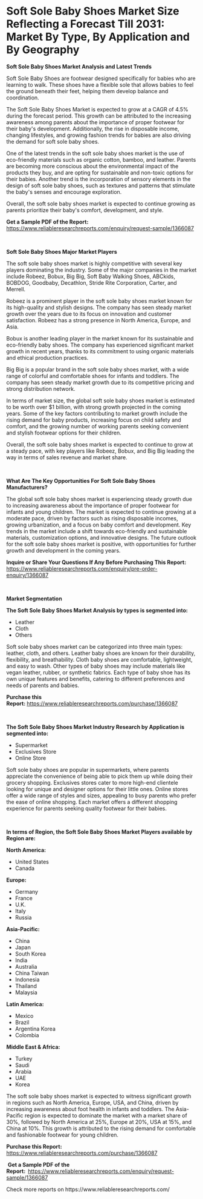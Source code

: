 <p><h1>Soft Sole Baby Shoes Market Size Reflecting a Forecast Till 2031: Market By Type, By Application and By Geography</h1></p><p><strong>Soft Sole Baby Shoes Market Analysis and Latest Trends</strong></p>
<p><p>Soft Sole Baby Shoes are footwear designed specifically for babies who are learning to walk. These shoes have a flexible sole that allows babies to feel the ground beneath their feet, helping them develop balance and coordination.</p><p>The Soft Sole Baby Shoes Market is expected to grow at a CAGR of 4.5% during the forecast period. This growth can be attributed to the increasing awareness among parents about the importance of proper footwear for their baby's development. Additionally, the rise in disposable income, changing lifestyles, and growing fashion trends for babies are also driving the demand for soft sole baby shoes.</p><p>One of the latest trends in the soft sole baby shoes market is the use of eco-friendly materials such as organic cotton, bamboo, and leather. Parents are becoming more conscious about the environmental impact of the products they buy, and are opting for sustainable and non-toxic options for their babies. Another trend is the incorporation of sensory elements in the design of soft sole baby shoes, such as textures and patterns that stimulate the baby's senses and encourage exploration.</p><p>Overall, the soft sole baby shoes market is expected to continue growing as parents prioritize their baby's comfort, development, and style.</p></p>
<p><strong>Get a Sample PDF of the Report:&nbsp;</strong> <a href="https://www.reliableresearchreports.com/enquiry/request-sample/1366087">https://www.reliableresearchreports.com/enquiry/request-sample/1366087</a></p>
<p>&nbsp;</p>
<p><strong>Soft Sole Baby Shoes Major Market Players</strong></p>
<p><p>The soft sole baby shoes market is highly competitive with several key players dominating the industry. Some of the major companies in the market include Robeez, Bobux, Big Big, Soft Baby Walking Shoes, ABCkids, BOBDOG, Goodbaby, Decathlon, Stride Rite Corporation, Carter, and Merrell.</p><p>Robeez is a prominent player in the soft sole baby shoes market known for its high-quality and stylish designs. The company has seen steady market growth over the years due to its focus on innovation and customer satisfaction. Robeez has a strong presence in North America, Europe, and Asia.</p><p>Bobux is another leading player in the market known for its sustainable and eco-friendly baby shoes. The company has experienced significant market growth in recent years, thanks to its commitment to using organic materials and ethical production practices.</p><p>Big Big is a popular brand in the soft sole baby shoes market, with a wide range of colorful and comfortable shoes for infants and toddlers. The company has seen steady market growth due to its competitive pricing and strong distribution network.</p><p>In terms of market size, the global soft sole baby shoes market is estimated to be worth over $1 billion, with strong growth projected in the coming years. Some of the key factors contributing to market growth include the rising demand for baby products, increasing focus on child safety and comfort, and the growing number of working parents seeking convenient and stylish footwear options for their children.</p><p>Overall, the soft sole baby shoes market is expected to continue to grow at a steady pace, with key players like Robeez, Bobux, and Big Big leading the way in terms of sales revenue and market share.</p></p>
<p>&nbsp;</p>
<p><strong>What Are The Key Opportunities For Soft Sole Baby Shoes Manufacturers?</strong></p>
<p><p>The global soft sole baby shoes market is experiencing steady growth due to increasing awareness about the importance of proper footwear for infants and young children. The market is expected to continue growing at a moderate pace, driven by factors such as rising disposable incomes, growing urbanization, and a focus on baby comfort and development. Key trends in the market include a shift towards eco-friendly and sustainable materials, customization options, and innovative designs. The future outlook for the soft sole baby shoes market is positive, with opportunities for further growth and development in the coming years.</p></p>
<p><strong>Inquire or Share Your Questions If Any Before Purchasing This Report:</strong> <a href="https://www.reliableresearchreports.com/enquiry/pre-order-enquiry/1366087">https://www.reliableresearchreports.com/enquiry/pre-order-enquiry/1366087</a></p>
<p>&nbsp;</p>
<p><strong>Market Segmentation</strong></p>
<p><strong>The Soft Sole Baby Shoes Market Analysis by types is segmented into:</strong></p>
<p><ul><li>Leather</li><li>Cloth</li><li>Others</li></ul></p>
<p><p>Soft sole baby shoes market can be categorized into three main types: leather, cloth, and others. Leather baby shoes are known for their durability, flexibility, and breathability. Cloth baby shoes are comfortable, lightweight, and easy to wash. Other types of baby shoes may include materials like vegan leather, rubber, or synthetic fabrics. Each type of baby shoe has its own unique features and benefits, catering to different preferences and needs of parents and babies.</p></p>
<p><strong>Purchase this Report:&nbsp;</strong><a href="https://www.reliableresearchreports.com/purchase/1366087">https://www.reliableresearchreports.com/purchase/1366087</a></p>
<p>&nbsp;</p>
<p><strong>The Soft Sole Baby Shoes Market Industry Research by Application is segmented into:</strong></p>
<p><ul><li>Supermarket</li><li>Exclusives Store</li><li>Online Store</li></ul></p>
<p><p>Soft sole baby shoes are popular in supermarkets, where parents appreciate the convenience of being able to pick them up while doing their grocery shopping. Exclusives stores cater to more high-end clientele looking for unique and designer options for their little ones. Online stores offer a wide range of styles and sizes, appealing to busy parents who prefer the ease of online shopping. Each market offers a different shopping experience for parents seeking quality footwear for their babies.</p></p>
<p>&nbsp;</p>
<p><strong>In terms of Region, the Soft Sole Baby Shoes Market Players available by Region are:</strong></p>
<p>
    <p> <strong> North America: </strong>
        <ul>
            <li>United States</li>
            <li>Canada</li>
        </ul>
        </p> 
    <p> <strong> Europe: </strong>
        <ul>
            <li>Germany</li>
            <li>France</li>
            <li>U.K.</li>
            <li>Italy</li>
            <li>Russia</li>
        </ul>
        </p> 
    <p> <strong> Asia-Pacific: </strong>
        <ul>
            <li>China</li>
            <li>Japan</li>
            <li>South Korea</li>
            <li>India</li>
            <li>Australia</li>
            <li>China Taiwan</li>
            <li>Indonesia</li>
            <li>Thailand</li>
            <li>Malaysia</li>
        </ul>
        </p> 
    <p> <strong> Latin America: </strong>
        <ul>
            <li>Mexico</li>
            <li>Brazil</li>
            <li>Argentina Korea</li>
            <li>Colombia</li>
        </ul>
        </p> 
    <p> <strong> Middle East & Africa: </strong>
        <ul>
            <li>Turkey</li>
            <li>Saudi</li>
            <li>Arabia</li>
            <li>UAE</li>
            <li>Korea</li>
        </ul>
    </p>
    </p>
<p><p>The soft sole baby shoes market is expected to witness significant growth in regions such as North America, Europe, USA, and China, driven by increasing awareness about foot health in infants and toddlers. The Asia-Pacific region is expected to dominate the market with a market share of 30%, followed by North America at 25%, Europe at 20%, USA at 15%, and China at 10%. This growth is attributed to the rising demand for comfortable and fashionable footwear for young children.</p></p>
<p><strong>Purchase this Report: </strong><a href="https://www.reliableresearchreports.com/purchase/1366087">https://www.reliableresearchreports.com/purchase/1366087</a></p>
<p>&nbsp;<strong>Get a Sample PDF of the Report:&nbsp;&nbsp;</strong><a href="https://www.reliableresearchreports.com/enquiry/request-sample/1366087">https://www.reliableresearchreports.com/enquiry/request-sample/1366087</a></p>
<p><strong></strong></p>
<p>Check more reports on https://www.reliableresearchreports.com/</p>